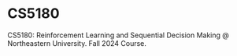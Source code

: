 # CS5180
CS5180: Reinforcement Learning and Sequential Decision Making @ Northeastern University. Fall 2024 Course.
